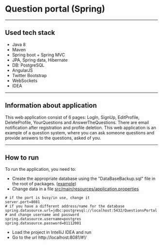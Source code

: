 # Question portal (Spring)
___

## Used tech stack

* Java 8
* Maven
* Spring boot + Spring MVC
* JPA, Spring data, Hibernate
* DB: PostgreSQL
* AngularJS
* Twitter Bootstrap
* WebSockets
* IDEA

---

## Information about application

This web application consist of 6 pages: LogIn, SignUp, EditProfile, DeleteProfile, YourQuestions and AnswerTheQuestions.
There are email notification after registration and profile deletion.
This web application is an example of a question system, where you can ask someone questions and provide answers to the questions, asked of you.

___

## How to run

To run the application, you need to:
* Create the appropriate database using the "DataBaseBackup.sql" file in the root of packages. ([example](https://youtu.be/S108Rh6XxPs?t=240))
* Change data in a file [src/main/resources/application.properties](https://github.com/ArtyomVol/QuestionPortalSpring/blob/master/src/main/resources/application.properties)
```properties
# if the port is busy/in use, change it
server.port=8081  
# if you have a different address/name for the database
spring.datasource.url=jdbc:postgresql://localhost:5432/QuestionsPortal
# and change username and password
spring.datasource.username=postgres
spring.datasource.password=01112001
```
* Load the project in IntelliJ IDEA and run
* Go to the url http://localhost:8081/#!/
